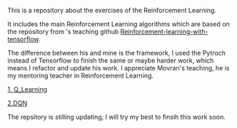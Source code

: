 This is a repository about the exercises of the Reinforcement Learning.  

It includes the main Reinforcement Learning algorithms which are based on the repository from 
's teaching github [Reinforcement-learning-with-tensorflow](https://github.com/MorvanZhou/Reinforcement-learning-with-tensorflow).  

The difference between his and mine is the framework, I used the Pytroch instead of Tensorflow to finish the same or maybe harder work, which means I refactor and update his work. I appreciate Movran's teaching, he is my mentoring teacher in Reinforcement Learning.  


[1. Q_Learning](https://github.com/xuejieshougeji0826/Implementation-of-Morvan-Reinforcement-Learning-Teaching-in-Pytorch/tree/master/Q-Learning)

[2.DQN](https://github.com/xuejieshougeji0826/Implementation-of-Morvan-Reinforcement-Learning-Teaching-in-Pytorch/tree/master/DQN)




The repsitory is stilling updating, I will try my best to finsih this work soon.  


